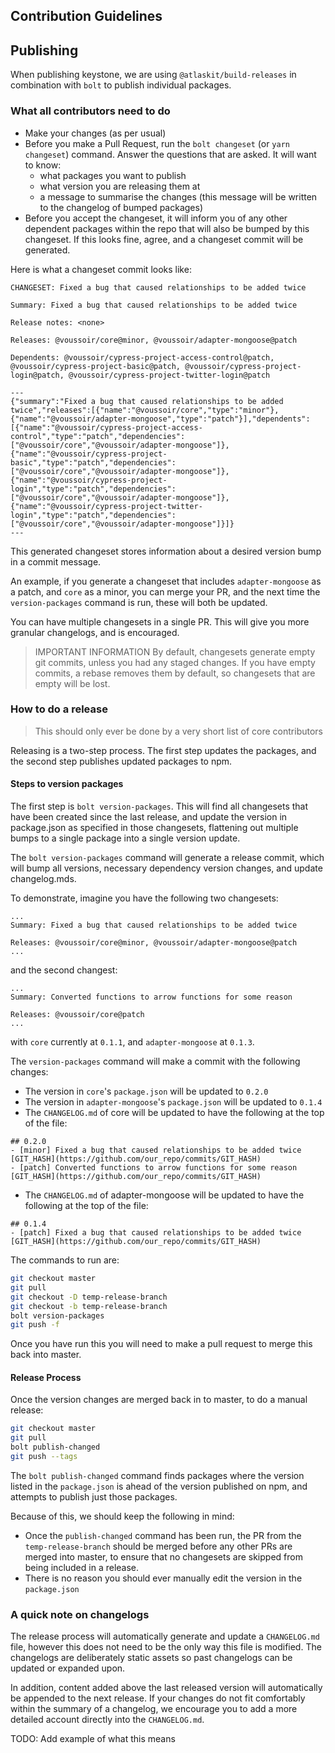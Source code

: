 ## Contribution Guidelines

## Publishing

When publishing keystone, we are using `@atlaskit/build-releases` in combination with `bolt` to publish individual packages.

### What all contributors need to do

- Make your changes (as per usual)
- Before you make a Pull Request, run the `bolt changeset` (or `yarn changeset`) command. Answer the questions that are asked. It will want to know:
  - what packages you want to publish
  - what version you are releasing them at
  - a message to summarise the changes (this message will be written to the changelog of bumped packages)
- Before you accept the changeset, it will inform you of any other dependent packages within the repo that will also be bumped by this changeset. If this looks fine, agree, and a changeset commit will be generated.

Here is what a changeset commit looks like:

```
CHANGESET: Fixed a bug that caused relationships to be added twice

Summary: Fixed a bug that caused relationships to be added twice

Release notes: <none>

Releases: @voussoir/core@minor, @voussoir/adapter-mongoose@patch

Dependents: @voussoir/cypress-project-access-control@patch, @voussoir/cypress-project-basic@patch, @voussoir/cypress-project-login@patch, @voussoir/cypress-project-twitter-login@patch

---
{"summary":"Fixed a bug that caused relationships to be added twice","releases":[{"name":"@voussoir/core","type":"minor"},{"name":"@voussoir/adapter-mongoose","type":"patch"}],"dependents":[{"name":"@voussoir/cypress-project-access-control","type":"patch","dependencies":["@voussoir/core","@voussoir/adapter-mongoose"]},{"name":"@voussoir/cypress-project-basic","type":"patch","dependencies":["@voussoir/core","@voussoir/adapter-mongoose"]},{"name":"@voussoir/cypress-project-login","type":"patch","dependencies":["@voussoir/core","@voussoir/adapter-mongoose"]},{"name":"@voussoir/cypress-project-twitter-login","type":"patch","dependencies":["@voussoir/core","@voussoir/adapter-mongoose"]}]}
---
```

This generated changeset stores information about a desired version bump in a commit message.

An example, if you generate a changeset that includes `adapter-mongoose` as a patch, and `core` as a minor, you can merge your PR, and the next time the `version-packages` command is run, these will both be updated.

You can have multiple changesets in a single PR. This will give you more granular changelogs, and is encouraged.

> IMPORTANT INFORMATION
> By default, changesets generate empty git commits, unless you had any staged changes.
> If you have empty commits, a rebase removes them by default, so changesets that are empty will be lost.

### How to do a release

> This should only ever be done by a very short list of core contributors

Releasing is a two-step process. The first step updates the packages, and the second step publishes updated packages to npm.

#### Steps to version packages

The first step is `bolt version-packages`. This will find all changesets that have been created since the last release, and update the version in package.json as specified in those changesets, flattening out multiple bumps to a single package into a single version update.

The `bolt version-packages` command will generate a release commit, which will bump all versions, necessary dependency version changes, and update changelog.mds.

To demonstrate, imagine you have the following two changesets:

```
...
Summary: Fixed a bug that caused relationships to be added twice

Releases: @voussoir/core@minor, @voussoir/adapter-mongoose@patch
...
```

and the second changest:

```
...
Summary: Converted functions to arrow functions for some reason

Releases: @voussoir/core@patch
...
```

with `core` currently at `0.1.1`, and `adapter-mongoose` at `0.1.3`.

The `version-packages` command will make a commit with the following changes:

- The version in `core`'s `package.json` will be updated to `0.2.0`
- The version in `adapter-mongoose`'s `package.json` will be updated to `0.1.4`
- The `CHANGELOG.md` of core will be updated to have the following at the top of the file:

```
## 0.2.0
- [minor] Fixed a bug that caused relationships to be added twice [GIT_HASH](https://github.com/our_repo/commits/GIT_HASH)
- [patch] Converted functions to arrow functions for some reason [GIT_HASH](https://github.com/our_repo/commits/GIT_HASH)
```

- The `CHANGELOG.md` of adapter-mongoose will be updated to have the following at the top of the file:

```
## 0.1.4
- [patch] Fixed a bug that caused relationships to be added twice [GIT_HASH](https://github.com/our_repo/commits/GIT_HASH)
```

The commands to run are:

```sh
git checkout master
git pull
git checkout -D temp-release-branch
git checkout -b temp-release-branch
bolt version-packages
git push -f
```

Once you have run this you will need to make a pull request to merge this back into master.

#### Release Process

Once the version changes are merged back in to master, to do a manual release:

```sh
git checkout master
git pull
bolt publish-changed
git push --tags
```

The `bolt publish-changed` command finds packages where the version listed in the `package.json` is ahead of the version published on npm, and attempts to publish just those packages.

Because of this, we should keep the following in mind:

- Once the `publish-changed` command has been run, the PR from the `temp-release-branch` should be merged before any other PRs are merged into master, to ensure that no changesets are skipped from being included in a release.
- There is no reason you should ever manually edit the version in the `package.json`

### A quick note on changelogs

The release process will automatically generate and update a `CHANGELOG.md` file, however this does not need to be the only way this file is modified. The changelogs are deliberately static assets so past changelogs can be updated or expanded upon.

In addition, content added above the last released version will automatically be appended to the next release. If your changes do not fit comfortably within the summary of a changelog, we encourage you to add a more detailed account directly into the `CHANGELOG.md`.

TODO: Add example of what this means
